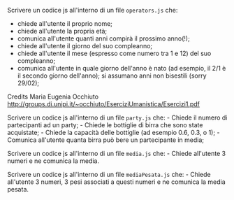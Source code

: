 Scrivere un codice js all'interno di un file `operators.js` che:
- chiede all'utente il proprio nome;
- chiede all'utente la propria età;
- comunica all'utente quanti anni compirà il prossimo anno(!);
- chiede all'utente il giorno del suo compleanno;
- chiede all'utente il mese (espresso come numero tra 1 e 12) del suo compleanno;
- comunica all'utente in quale giorno dell'anno è nato (ad esempio, il 2/1 è il secondo giorno dell'anno); si assumano anni non bisestili (sorry 29/02); 

Credits Maria Eugenia Occhiuto http://groups.di.unipi.it/~occhiuto/EserciziUmanistica/Esercizi1.pdf

Scrivere un codice js all'interno di un file `party.js` che:
    - Chiede il numero di partecipanti ad un party;
    - Chiede le bottiglie di birra che sono state acquistate;
    - Chiede la capacità delle bottiglie (ad esempio 0.6, 0.3, o 1);
    - Comunica all'utente quanta birra può bere un partecipante in media;

Scrivere un codice js all'interno di un file `media.js` che:
    - Chiede all'utente 3 numeri e ne comunica la media.

Scrivere un codice js all'interno di un file `mediaPesata.js` che:
    - Chiede all'utente 3 numeri, 3 pesi associati a questi numeri e ne comunica la media pesata.
